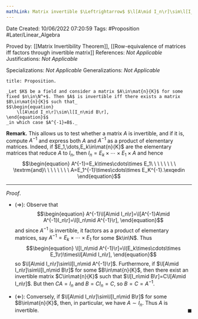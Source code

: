 ```yaml
---
mathLink: Matrix invertible $\Leftrightarrow$ $\l[A\mid I_n\r]\sim\l[I_n\mid A^{-1}\r]$
---
```


<div class="topSpace"></div>

Date Created: 10/06/2022 07:20:59
Tags: #Proposition #Later/Linear_Algebra

Proved by: [[Matrix Invertibility Theorem]], [[Row-equivalence of matrices iff factors through invertible matrix]]
References: _Not Applicable_
Justifications: _Not Applicable_

Specializations: _Not Applicable_
Generalizations: _Not Applicable_

``` ad-Proposition
title: Proposition.

_Let $K$ be a field and consider a matrix $A\in\mat{n}{K}$ for some fixed $n\in\N^+$. Then $A$ is invertible iff there exists a matrix $B\in\mat{n}{K}$ such that_
$$\begin{equation}
    \l[A\mid I_n\r]\sim\l[I_n\mid B\r],
\end{equation}$$
_in which case $A^{-1}=B$._

```

**Remark.** This allows us to test whether a matrix $A$ is invertible, and if it is, compute $A^{-1}$ and express both $A$ and $A^{-1}$ as a product of elementary matrices. Indeed, if $E_1,\dots,E_k\in\mat{n}{K}$ are the elementary matrices that reduce $A$ to $I_n$, then $I_n=E_k\times\cdots\times E_1\times A$ and hence
$$\begin{equation}
    A^{-1}=E_k\times\cdots\times E_1\ \ \ \ \ \ \ \ \textrm{and}\ \ \ \ \ \ \ \ A=E_1^{-1}\times\cdots\times E_K^{-1}.\exqedin
\end{equation}$$

---

_Proof_.
* ($\Rightarrow$): Observe that
$$\begin{equation}
    A^{-1}\l[A\mid I_n\r]=\l[A^{-1}A\mid A^{-1}I_n\r]=\l[I_n\mid A^{-1}\r],
\end{equation}$$
and since $A^{-1}$ is invertible, it factors as a product of elementary matrices, say $A^{-1}=E_k\times\cdots\times E_1$ for some $k\in\N$. Thus
$$\begin{equation}
    \l[I_n\mid A^{-1}\r]=\l(E_k\times\cdots\times E_1\r)\times\l[A\mid I_n\r], 
\end{equation}$$
so $\l[A\mid I_n\r]\sim\l[I_n\mid A^{-1}\r]$. Furthermore, if $\l[A\mid I_n\r]\sim\l[I_n\mid B\r]$ for some $B\in\mat{n}{K}$, then there exist an invertible matrix $C\in\mat{n}{K}$ such that $\l[I_n\mid B\r]=C\l[A\mid I_n\r]$. But then $CA=I_n$ and $B=CI_n=C$, so $B=C=A^{-1}$.

* ($\Leftarrow$): Conversely, if $\l[A\mid I_n\r]\sim\l[I_n\mid B\r]$ for some $B\in\mat{n}{K}$, then, in particular, we have $A\sim I_n$. Thus $A$ is invertible.<span style="float:right;">$\blacksquare$</span>
